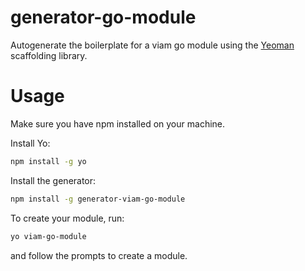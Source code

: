 # generator-go-module

Autogenerate the boilerplate for a viam go module using the
[Yeoman](https://github.com/yeoman/yo) scaffolding library.


# Usage

Make sure you have npm installed on your machine.

Install Yo:
``` bash
npm install -g yo
```

Install the generator:
``` bash
npm install -g generator-viam-go-module
```

To create your module, run:

``` bash
yo viam-go-module
```
and follow the prompts to create a module.






